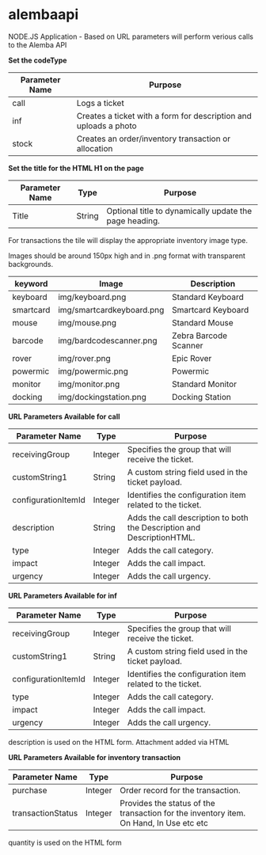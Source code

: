 # alembaapi

NODE.JS Application - Based on URL parameters will perform verious calls to the Alemba API

**Set the codeType**

| Parameter Name  | Purpose |
| ------------- |------------- |
| call | Logs a ticket   |
| inf | Creates a ticket with a form for description and uploads a photo  |
| stock | Creates an order/inventory transaction or allocation  |

**Set the title for the HTML H1 on the page**

| Parameter Name  | Type | Purpose |
| ------------- | ------------- |------------- |
| Title  | String | Optional title to dynamically update the page heading.|

For transactions the tile will display the appropriate inventory image type.

Images should be around 150px high and in .png format with transparent backgrounds.

| keyword  | Image | Description |
| ------------- | ------------- |------------- |
| keyboard | img/keyboard.png |Standard Keyboard |
| smartcard  | img/smartcardkeyboard.png | Smartcard Keyboard |
| mouse | img/mouse.png |Standard Mouse |
| barcode | img/bardcodescanner.png | Zebra Barcode Scanner |
| rover | img/rover.png | Epic Rover |
| powermic | img/powermic.png | Powermic |
| monitor | img/monitor.png | Standard Monitor |
| docking | img/dockingstation.png | Docking Station |

**URL Parameters Available for call**

| Parameter Name  | Type | Purpose |
| ------------- | ------------- |------------- |
| receivingGroup | Integer  |Specifies the group that will receive the ticket. |
| customString1  | String | A custom string field used in the ticket payload.|
| configurationItemId  | Integer | Identifies the configuration item related to the ticket.|
| description  | String | Adds the call description to both the Description and DescriptionHTML.|
| type  | Integer | Adds the call category.|
| impact | Integer | Adds the call impact.|
| urgency  | Integer | Adds the call urgency.|

**URL Parameters Available for inf**

| Parameter Name  | Type | Purpose |
| ------------- | ------------- |------------- |
| receivingGroup | Integer  |Specifies the group that will receive the ticket. |
| customString1  | String | A custom string field used in the ticket payload.|
| configurationItemId  | Integer | Identifies the configuration item related to the ticket.|
| type  | Integer | Adds the call category.|
| impact | Integer | Adds the call impact.|
| urgency  | Integer | Adds the call urgency.|

description is used on the HTML form.
Attachment added via HTML 

**URL Parameters Available for inventory transaction**

| Parameter Name  | Type | Purpose |
| ------------- | ------------- |------------- |
| purchase | Integer  | Order record for the transaction. |
| transactionStatus | Integer | Provides the status of the transaction for the inventory item. On Hand, In Use etc etc||

quantity is used on the HTML form